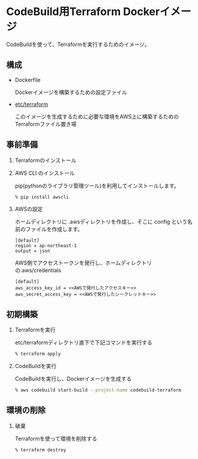 # CodeBuild用Terraform Dockerイメージ

CodeBuildを使って、Terraformを実行するためのイメージ。

## 構成

* Dockerfile

    Dockerイメージを構築するための設定ファイル

* [etc/terraform](etc/terraform)

    このイメージを生成するために必要な環境をAWS上に構築するためのTerraformファイル置き場

## 事前準備

1. Terraformのインストール

2. AWS CLI のインストール

    pip(pythonのライブラリ管理ツール)を利用してインストールします。
    
    ```bash
    % pip install awscli
    ```

3. AWSの設定

    ホームディレクトリに .awsディレクトリを作成し、そこに config という名前のファイルを作成します。
    
    ```
    [default]
    region = ap-northeast-1
    output = json
    ```

    AWS側でアクセストークンを発行し、ホームディレクトリの.aws/credentials
    
    ```
    [default]
    aws_access_key_id = <<AWSで発行したアクセスキー>>
    aws_secret_access_key = <<AWSで発行したシークレットキー>>
    ```

## 初期構築

1. Terraformを実行

    etc/terraformディレクトリ直下で下記コマンドを実行する

    ```bash
    % terraform apply
    ```

2. CodeBuildを実行

    CodeBuildを実行し、Dockerイメージを生成する

    ```bash
    % aws codebuild start-build --project-name codebuild-terraform
    ```

## 環境の削除

1. 破棄

    Terraformを使って環境を削除する
    
    ```bash
    % terraform destroy
    ```